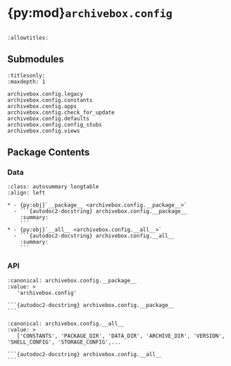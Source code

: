 # {py:mod}`archivebox.config`

```{py:module} archivebox.config
```

```{autodoc2-docstring} archivebox.config
:allowtitles:
```

## Submodules

```{toctree}
:titlesonly:
:maxdepth: 1

archivebox.config.legacy
archivebox.config.constants
archivebox.config.apps
archivebox.config.check_for_update
archivebox.config.defaults
archivebox.config.config_stubs
archivebox.config.views
```

## Package Contents

### Data

````{list-table}
:class: autosummary longtable
:align: left

* - {py:obj}`__package__ <archivebox.config.__package__>`
  - ```{autodoc2-docstring} archivebox.config.__package__
    :summary:
    ```
* - {py:obj}`__all__ <archivebox.config.__all__>`
  - ```{autodoc2-docstring} archivebox.config.__all__
    :summary:
    ```
````

### API

````{py:data} __package__
:canonical: archivebox.config.__package__
:value: >
   'archivebox.config'

```{autodoc2-docstring} archivebox.config.__package__
```

````

````{py:data} __all__
:canonical: archivebox.config.__all__
:value: >
   ['CONSTANTS', 'PACKAGE_DIR', 'DATA_DIR', 'ARCHIVE_DIR', 'VERSION', 'SHELL_CONFIG', 'STORAGE_CONFIG',...

```{autodoc2-docstring} archivebox.config.__all__
```

````
